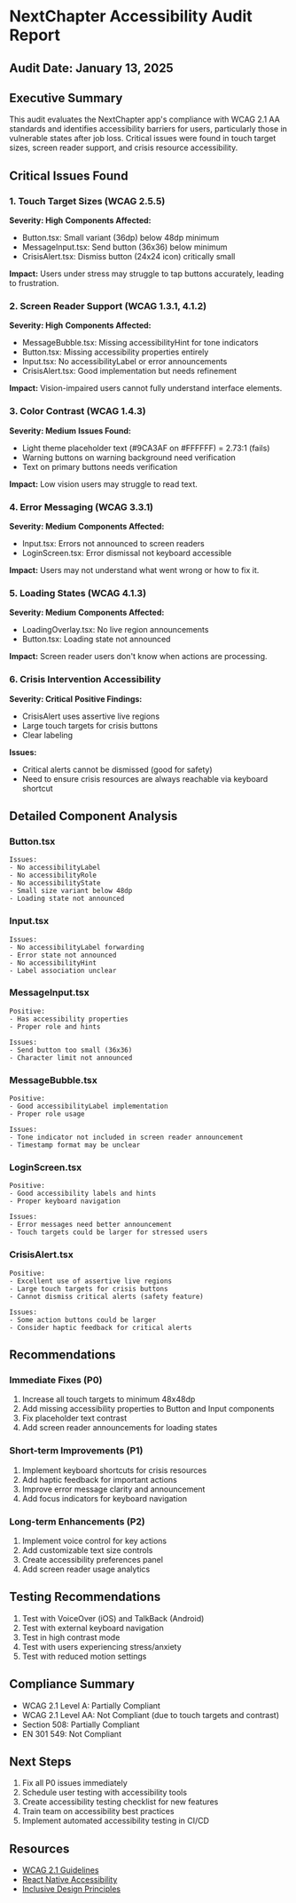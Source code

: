 # NextChapter Accessibility Audit Report

## Audit Date: January 13, 2025

## Executive Summary
This audit evaluates the NextChapter app's compliance with WCAG 2.1 AA standards and identifies accessibility barriers for users, particularly those in vulnerable states after job loss. Critical issues were found in touch target sizes, screen reader support, and crisis resource accessibility.

## Critical Issues Found

### 1. Touch Target Sizes (WCAG 2.5.5)
**Severity: High**
**Components Affected:**
- Button.tsx: Small variant (36dp) below 48dp minimum
- MessageInput.tsx: Send button (36x36) below minimum
- CrisisAlert.tsx: Dismiss button (24x24 icon) critically small

**Impact:** Users under stress may struggle to tap buttons accurately, leading to frustration.

### 2. Screen Reader Support (WCAG 1.3.1, 4.1.2)
**Severity: High**
**Components Affected:**
- MessageBubble.tsx: Missing accessibilityHint for tone indicators
- Button.tsx: Missing accessibility properties entirely
- Input.tsx: No accessibilityLabel or error announcements
- CrisisAlert.tsx: Good implementation but needs refinement

**Impact:** Vision-impaired users cannot fully understand interface elements.

### 3. Color Contrast (WCAG 1.4.3)
**Severity: Medium**
**Issues Found:**
- Light theme placeholder text (#9CA3AF on #FFFFFF) = 2.73:1 (fails)
- Warning buttons on warning background need verification
- Text on primary buttons needs verification

**Impact:** Low vision users may struggle to read text.

### 4. Error Messaging (WCAG 3.3.1)
**Severity: Medium**
**Components Affected:**
- Input.tsx: Errors not announced to screen readers
- LoginScreen.tsx: Error dismissal not keyboard accessible

**Impact:** Users may not understand what went wrong or how to fix it.

### 5. Loading States (WCAG 4.1.3)
**Severity: Medium**
**Components Affected:**
- LoadingOverlay.tsx: No live region announcements
- Button.tsx: Loading state not announced

**Impact:** Screen reader users don't know when actions are processing.

### 6. Crisis Intervention Accessibility
**Severity: Critical**
**Positive Findings:**
- CrisisAlert uses assertive live regions
- Large touch targets for crisis buttons
- Clear labeling

**Issues:**
- Critical alerts cannot be dismissed (good for safety)
- Need to ensure crisis resources are always reachable via keyboard shortcut

## Detailed Component Analysis

### Button.tsx
```
Issues:
- No accessibilityLabel
- No accessibilityRole
- No accessibilityState
- Small size variant below 48dp
- Loading state not announced
```

### Input.tsx
```
Issues:
- No accessibilityLabel forwarding
- Error state not announced
- No accessibilityHint
- Label association unclear
```

### MessageInput.tsx
```
Positive:
- Has accessibility properties
- Proper role and hints

Issues:
- Send button too small (36x36)
- Character limit not announced
```

### MessageBubble.tsx
```
Positive:
- Good accessibilityLabel implementation
- Proper role usage

Issues:
- Tone indicator not included in screen reader announcement
- Timestamp format may be unclear
```

### LoginScreen.tsx
```
Positive:
- Good accessibility labels and hints
- Proper keyboard navigation

Issues:
- Error messages need better announcement
- Touch targets could be larger for stressed users
```

### CrisisAlert.tsx
```
Positive:
- Excellent use of assertive live regions
- Large touch targets for crisis buttons
- Cannot dismiss critical alerts (safety feature)

Issues:
- Some action buttons could be larger
- Consider haptic feedback for critical alerts
```

## Recommendations

### Immediate Fixes (P0)
1. Increase all touch targets to minimum 48x48dp
2. Add missing accessibility properties to Button and Input components
3. Fix placeholder text contrast
4. Add screen reader announcements for loading states

### Short-term Improvements (P1)
1. Implement keyboard shortcuts for crisis resources
2. Add haptic feedback for important actions
3. Improve error message clarity and announcement
4. Add focus indicators for keyboard navigation

### Long-term Enhancements (P2)
1. Implement voice control for key actions
2. Add customizable text size controls
3. Create accessibility preferences panel
4. Add screen reader usage analytics

## Testing Recommendations
1. Test with VoiceOver (iOS) and TalkBack (Android)
2. Test with external keyboard navigation
3. Test in high contrast mode
4. Test with users experiencing stress/anxiety
5. Test with reduced motion settings

## Compliance Summary
- WCAG 2.1 Level A: Partially Compliant
- WCAG 2.1 Level AA: Not Compliant (due to touch targets and contrast)
- Section 508: Partially Compliant
- EN 301 549: Not Compliant

## Next Steps
1. Fix all P0 issues immediately
2. Schedule user testing with accessibility tools
3. Create accessibility testing checklist for new features
4. Train team on accessibility best practices
5. Implement automated accessibility testing in CI/CD

## Resources
- [WCAG 2.1 Guidelines](https://www.w3.org/WAI/WCAG21/quickref/)
- [React Native Accessibility](https://reactnative.dev/docs/accessibility)
- [Inclusive Design Principles](https://inclusivedesignprinciples.org/)